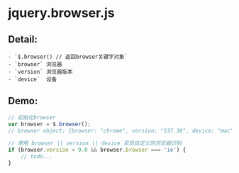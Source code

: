 # **jquery.browser.js**

## Detail:

```
- `$.browser() // 返回browser关键字对象`
- `browser` 浏览器
- `version` 浏览器版本
- `device`  设备
```

## Demo:

```javascript
// 初始化browser
var browser = $.browser();
// browser object: {browser: "chrome", version: "537.36", device: "mac"}

// 使用 browser || version || device 实现自定义的浏览器识别
if (browser.version < 9.0 && browser.browser === 'ie') {
    // todo...
}
```
